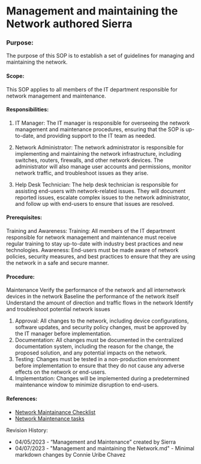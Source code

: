 # Management and maintaining the Network authored Sierra

### Purpose:
The purpose of this SOP is to establish a set of guidelines for managing and maintaining the network.
#### Scope:
This SOP applies to all members of the IT department responsible for network management and maintenance.
#### Responsibilities:
1. IT Manager: The IT manager is responsible for overseeing the network management and maintenance procedures, ensuring that the SOP is up-to-date, and providing support to the IT team as needed.

2. Network Administrator: The network administrator is responsible for implementing and maintaining the network infrastructure, including switches, routers, firewalls, and other network devices. The administrator will also manage user accounts and permissions, monitor network traffic, and troubleshoot issues as they arise.

3. Help Desk Technician: The help desk technician is responsible for assisting end-users with network-related issues. They will document reported issues, escalate complex issues to the network administrator, and follow up with end-users to ensure that issues are resolved.

#### Prerequisites:
Training and Awareness:
Training: All members of the IT department responsible for network management and maintenance must receive regular training to stay up-to-date with industry best practices and new technologies.
Awareness: End-users must be made aware of network policies, security measures, and best practices to ensure that they are using the network in a safe and secure manner.

#### Procedure:
Maintenance 
Verify the performance of the network and all internetwork devices in the network
Baseline the performance of the network itself
Understand the amount of direction and traffic flows in the network
Identify and troubleshoot potential network issues

1. Approval: All changes to the network, including device configurations, software updates, and security policy changes, must be approved by the IT manager before implementation.
2. Documentation: All changes must be documented in the centralized documentation system, including the reason for the change, the proposed solution, and any potential impacts on the network.
3. Testing: Changes must be tested in a non-production environment before implementation to ensure that they do not cause any adverse effects on the network or end-users.
4. Implementation: Changes will be implemented during a predetermined maintenance window to minimize disruption to end-users.


#### References:

- [Network Maintainance Checklist](https://www.techtarget.com/searchnetworking/tip/Key-tasks-in-a-network-maintenance-checklist)
- [Network Maintenance tasks](https://www.howtonetwork.org/tshoot/module-1/network-maintenance-tasks/)


Revision History:
- 04/05/2023 - “Management and Maintenance” created by Sierra
- 04/07/2023 - "Management and maintaining the Network.md" - Minimal markdown changes by Connie Uribe Chavez

